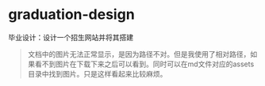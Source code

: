 # graduation-design
毕业设计：设计一个招生网站并将其搭建

> 文档中的图片无法正常显示，是因为路径不对。但是我使用了相对路径，如果看不到图片在下载下来之后可以看到。同时可以在md文件对应的assets目录中找到图片。只是这样看起来比较麻烦。
